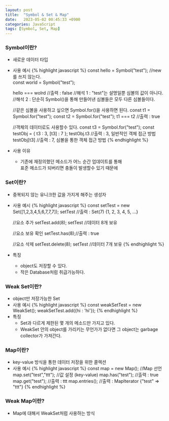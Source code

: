 ```yaml
---
layout: post
title:  "Symbol & Set & Map"
date:   2023-05-02 00:45:33 +0900
categories: JavaScript
tags: [Symbol, Set, Map]
---
```


### Symbol이란?

- 새로운 데이터 타입
- 사용 예시
    {% highlight javascript %}
    const hello = Symbol("test"); //new를 쓰지 않는다.   
    const world = Symbol("test");

    hello === wolrd //출력 : false
    //해석 1 : "test"는 설명일뿐 심볼의 값이 아니다.
    //해석 2 : 단순히 Symbol()을 통해 만들어낸 심볼들은 모두 다른 심볼들이다.

    //같은 심볼을 사용하고 싶으면 Symbol.for()을 사용하면 된다.
    const t1 = Symbol.for("test");
    const t2 = Symbol.for("test");
    t1 === t2 //출력 : true

    //객체의 데이터로도 사용할수 있다.
    const t3 = Symbol.for("test");
    const testObj = {
        t3 : 3,
        [t3] : 7
    };
    testObj.t3  //출력 : 3, 일반적인 객체 접근 방법
    testObj[t3] //출력 : 7, 심볼을 통한 객체 접근 방법
    {% endhighlight %}
- 사용 이유
    - 기존에 재정의했던 메소드가 어느 순간 업데이트를 통해  
    표준 메소드가 되버리면 충돌이 발생할수 있기 때문에

### Set이란?

- 중복되지 않는 유니크한 값을 가지게 해주는 생성자
- 사용 예시
    {% highlight javascript %}
    const setTest = new Set([1,2,3,4,5,6,7,7,7]);
    setTest //출력 : Set(7) {1, 2, 3, 4, 5, …}

    //요소 추가
    setTest.add(8);
    setTest //데이터 8개 보유

    //요소 보유 확인
    setTest.has(8);//출력 : true

    //요소 삭제
    setTest.delete(8);
    setTest //데이터 7개 보유
    {% endhighlight %}
- 특징
    - object도 저장할 수 있다.
    - 작은 Database처럼 취급가능하다.

### Weak Set이란?

- object만 저장가능한 Set
- 사용 예시
    {% highlight javascript %}
    const weakSetTest = new WeakSet();
    weakSetTest.add({hi : 'hi'});
    {% endhighlight %}
- 특징
    - Set과 다르게 제한된 몇 개의 메소드만 가지고 있다.
    - WeakSet 안의 object를 가리키는 무언가가 없다면 그 object는 garbage collector가 가져간다.

### Map이란?

- key-value 방식을 통한 데이터 저장을 위한 콜렉션
- 사용 예시
    {% highlight javascript %}
    const map = new Map();  //Map 선언
    map.set("test","ttt");   //값 설정 (key-value)
    map.has("test");        //출력 : true
    map.get("test");        //출력 : ttt
    map.entries();          //출력 : MapIterator {"test" => "ttt"}
    {% endhighlight %}

### Weak Map이란?

- Map에 대해서 WeakSet처럼 사용하는 방식